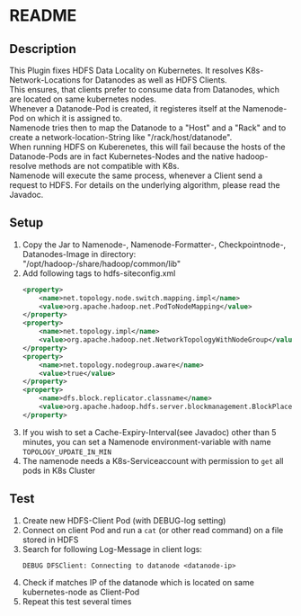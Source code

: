 # README #

## Description ##
This Plugin fixes HDFS Data Locality on Kubernetes. 
It resolves K8s-Network-Locations for Datanodes as well as HDFS Clients. \
This ensures, that clients prefer to consume data from Datanodes, which are located on same kubernetes nodes.  
Whenever a Datanode-Pod is created, it registeres itself at the Namenode-Pod on which it is assigned to. \
Namenode tries then to map the Datanode to a "Host" and a "Rack" and to create a network-location-String like "/rack/host/datanode". \
When running HDFS on Kuberenetes, this will fail because the hosts of the Datanode-Pods are in fact Kubernetes-Nodes and the native hadoop-resolve methods are not compatible with K8s. \
Namenode will execute the same process, whenever a Client send a request to HDFS.
For details on the underlying algorithm, please read the Javadoc.

## Setup ##

1. Copy the Jar to Namenode-, Namenode-Formatter-, Checkpointnode-, Datanodes-Image in directory: "/opt/hadoop-<version>/share/hadoop/common/lib" 
2. Add following tags to hdfs-siteconfig.xml
    ````xml
    <property>
        <name>net.topology.node.switch.mapping.impl</name>
        <value>org.apache.hadoop.net.PodToNodeMapping</value>
    </property>
    <property>
        <name>net.topology.impl</name>
        <value>org.apache.hadoop.net.NetworkTopologyWithNodeGroup</value>
    </property>
    <property>
        <name>net.topology.nodegroup.aware</name>
        <value>true</value>
    </property>
    <property>
        <name>dfs.block.replicator.classname</name>
        <value>org.apache.hadoop.hdfs.server.blockmanagement.BlockPlacementPolicyWithNodeGroup</value>
    </property>
    ````
3. If you wish to set a Cache-Expiry-Interval(see Javadoc) other than 5 minutes, you can set a Namenode environment-variable with name ``TOPOLOGY_UPDATE_IN_MIN``
4. The namenode needs a K8s-Serviceaccount with permission to `get` all pods in K8s Cluster

## Test ##
1. Create new HDFS-Client Pod (with DEBUG-log setting)
2. Connect on client Pod and run a ``cat`` (or other read command) on a file stored in HDFS
3. Search for following Log-Message in client logs: 
    ````
   DEBUG DFSClient: Connecting to datanode <datanode-ip>
    ````
4. Check if <datanode-ip> matches IP of the datanode which is located on same kubernetes-node as Client-Pod
5. Repeat this test several times